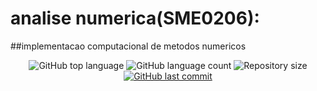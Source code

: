  # analise numerica(SME0206):

 ##implementacao computacional de metodos numericos

 <p align="center">
    <img alt="GitHub top language" src="https://img.shields.io/github/languages/top/leoperassoli/analise-numerica.svg">

<img alt="GitHub language count" src="https://img.shields.io/github/languages/count/leoperassoli/analise-numerica.svg">

<img alt="Repository size" src="https://img.shields.io/github/repo-size/leoperassoli/analise-numerica.svg">
  
  <a href="https://github.com/leoperassoli/analise-numerica/commits/master">
    <img alt="GitHub last commit" src="https://img.shields.io/github/last-commit/leoperassoli/analise-numerica.svg">
  </a>

</p>

